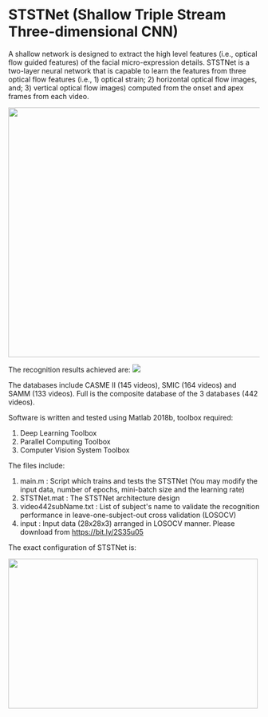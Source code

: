 # STSTNet (Shallow Triple Stream Three-dimensional CNN)

A shallow network is designed to extract the high level features (i.e., optical flow guided features) of the facial micro-expression details.
STSTNet is a two-layer neural network that is capable to learn the features from three optical flow features (i.e., 1) optical strain; 2) horizontal optical flow images, and; 3) vertical optical flow images) computed from the onset and apex frames from each video.

<img src="https://drive.google.com/uc?export=view&id=1IL9_xywe0nMhUITf6CuRZCx7npmaTq7b" data-canonical-src="https://drive.google.com/uc?export=view&id=1IL9_xywe0nMhUITf6CuRZCx7npmaTq7b" width="600" height="500" />

The recognition results achieved are:
<img src="https://drive.google.com/uc?export=view&id=1VOi50jSdoB0YgU-6YUzSLz3KhiXIDbnj" data-canonical-src="https://drive.google.com/uc?export=view&id=1VOi50jSdoB0YgU-6YUzSLz3KhiXIDbnj"/>

The databases include CASME II (145 videos), SMIC (164 videos) and SAMM (133 videos). Full is the composite database of the 3 databases (442 videos).

Software is written and tested using Matlab 2018b, toolbox required:
1) Deep Learning Toolbox
2) Parallel Computing Toolbox 
3) Computer Vision System Toolbox

The files include:
1) main.m : Script which trains and tests the STSTNet (You may modify the input data, number of epochs, mini-batch size and the learning rate)
2) STSTNet.mat : The STSTNet architecture design
3) video442subName.txt : List of subject's name to validate the recognition performance in leave-one-subject-out cross validation (LOSOCV) 
4) input : Input data (28x28x3) arranged in LOSOCV manner. Please download from https://bit.ly/2S35u05

The exact configuration of STSTNet is:

<img src="https://drive.google.com/uc?export=view&id=1BMcxSDxOKTU14iKRVDgMrrtW2trIrmrs" data-canonical-src="https://drive.google.com/uc?export=view&id=1BMcxSDxOKTU14iKRVDgMrrtW2trIrmrs" width="500" height="300" />
